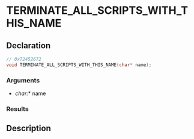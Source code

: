 # TERMINATE_ALL_SCRIPTS_WITH_THIS_NAME

## Declaration
```cpp
// 0x72452672
void TERMINATE_ALL_SCRIPTS_WITH_THIS_NAME(char* name);
```

### Arguments
- **char*:** name

### Results

## Description
